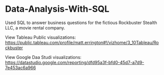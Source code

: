 # Data-Analysis-With-SQL

Used SQL to answer business questions for the fictious Rockbuster Stealth LLC, a movie rental company.

View Tableau Public visualizations:
https://public.tableau.com/profile/matt.errington#!/vizhome/3_10Tableau/Rockbuster

View Google Daa Studi visualizations:
https://datastudio.google.com/reporting/dfd95a3f-bfd0-45d7-a7d9-7e453ac6a966
